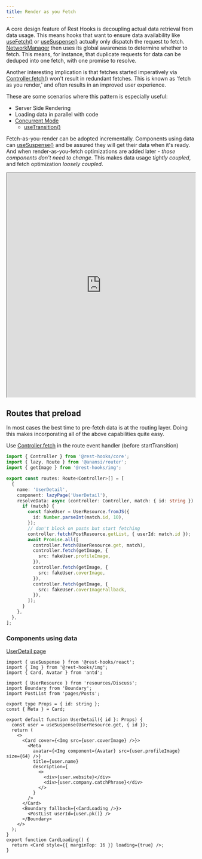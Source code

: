 ```yaml
---
title: Render as you Fetch
---
```


A core design feature of Rest Hooks is decoupling actual data retrieval from data
usage. This means hooks that want to ensure data availability like [useFetch()](../api/useFetch)
or [useSuspense()](../api/useSuspense) actually only dispatch the request to fetch. [NetworkManager](../api/NetworkManager)
then uses its global awareness to determine whether to fetch. This means, for instance, that
duplicate requests for data can be deduped into one fetch, with one promise to resolve.

Another interesting implication is that fetches started imperatively via [Controller.fetch()](../api/Controller.md#fetch)
won't result in redundant fetches. This is known as 'fetch as you render,' and often results
in an improved user experience.

These are some scenarios where this pattern is especially useful:

- Server Side Rendering
- Loading data in parallel with code
- [Concurrent Mode](https://reactjs.org/docs/concurrent-mode-intro.html)
  - [useTransition()](https://reactjs.org/docs/concurrent-mode-reference.html#usetransition)

Fetch-as-you-render can be adopted incrementally. Components using data can [useSuspense()](../api/useSuspense)
and be assured they will get their data when it's ready. And when render-as-you-fetch optimizations
are added later - _those components don't need to change_. This makes data usage _tightly coupled_,
and fetch optimization _loosely coupled_.

<iframe loading="lazy" src="https://stackblitz.com/github/ntucker/anansi/tree/master/examples/concurrent?embed=1&file=src/routing/routes.tsx&hidedevtools=1&view=preview&initialpath=%2Fuser%2F1&terminalHeight=1" width="100%" height="600"></iframe>

## Routes that preload

In most cases the best time to pre-fetch data is at the routing layer. Doing this
makes incorporating all of the above capabilities quite easy.

Use [Controller.fetch](../api/Controller#fetch) in the route event handler (before startTransition)

<!--<iframe loading="lazy" src="https://stackblitz.com/github/ntucker/anansi/tree/master/examples/concurrent?embed=1&file=src/routing/routes.tsx&hideExplorer=1&hidedevtools=1&view=editor" width="100%" height="600"></iframe>-->

```ts
import { Controller } from '@rest-hooks/core';
import { lazy, Route } from '@anansi/router';
import { getImage } from '@rest-hooks/img';

export const routes: Route<Controller>[] = [
  {
    name: 'UserDetail',
    component: lazyPage('UserDetail'),
    resolveData: async (controller: Controller, match: { id: string }) => {
      if (match) {
        const fakeUser = UserResource.fromJS({
          id: Number.parseInt(match.id, 10),
        });
        // don't block on posts but start fetching
        controller.fetch(PostResource.getList, { userId: match.id });
        await Promise.all([
          controller.fetch(UserResource.get, match),
          controller.fetch(getImage, {
            src: fakeUser.profileImage,
          }),
          controller.fetch(getImage, {
            src: fakeUser.coverImage,
          }),
          controller.fetch(getImage, {
            src: fakeUser.coverImageFallback,
          }),
        ]);
      }
    },
  },
];
```

### Components using data

[UserDetail page](https://stackblitz.com/github/ntucker/anansi/tree/master/examples/concurrent?file=src%2Fpages%2FUserDetail%2Findex.tsx)

```tsx
import { useSuspense } from '@rest-hooks/react';
import { Img } from '@rest-hooks/img';
import { Card, Avatar } from 'antd';

import { UserResource } from 'resources/Discuss';
import Boundary from 'Boundary';
import PostList from 'pages/Posts';

export type Props = { id: string };
const { Meta } = Card;

export default function UserDetail({ id }: Props) {
  const user = useSuspense(UserResource.get, { id });
  return (
    <>
      <Card cover={<Img src={user.coverImage} />}>
        <Meta
          avatar={<Img component={Avatar} src={user.profileImage} size={64} />}
          title={user.name}
          description={
            <>
              <div>{user.website}</div>
              <div>{user.company.catchPhrase}</div>
            </>
          }
        />
      </Card>
      <Boundary fallback={<CardLoading />}>
        <PostList userId={user.pk()} />
      </Boundary>
    </>
  );
}
export function CardLoading() {
  return <Card style={{ marginTop: 16 }} loading={true} />;
}
```
